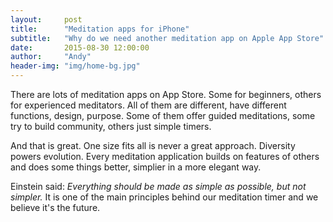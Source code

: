 ```yaml
---
layout:     post
title:      "Meditation apps for iPhone"
subtitle:   "Why do we need another meditation app on Apple App Store"
date:       2015-08-30 12:00:00
author:     "Andy"
header-img: "img/home-bg.jpg"
---
```


<p>There are lots of meditation apps on App Store. Some for beginners, others for experienced meditators. All of them are different, have different functions, design, purpose. Some of them offer guided meditations, some try to build community, others just simple timers.</p>

<p>And that is great. One size fits all is never a great approach. Diversity powers evolution. Every meditation application builds on features of others and does some things better, simplier in a more elegant way.</p>

<p>Einstein said: <em>Everything should be made as simple as possible, but not simpler.</em> It is one of the main principles behind our meditation timer and we believe it's the future.</p>